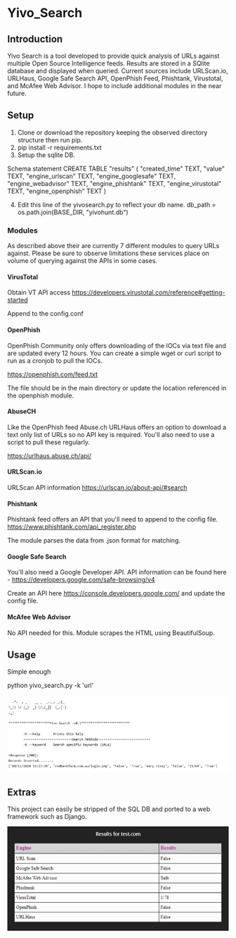 # Yivo_Search

## Introduction
Yivo Search is a tool developed to provide quick analysis of URLs against multiple Open Source Intelligence feeds. Results are stored in a SQlite database and displayed when queried. Current sources include URLScan.io, URLHaus, Google Safe Search API, OpenPhish Feed, Phishtank, Virustotal, and McAfee Web Advisor. I hope to include additional modules in the near future.

## Setup
1. Clone or download the repository keeping the observed directory structure then run pip.
2. pip install -r requirements.txt
3. Setup the sqlite DB. 

Schema statement
CREATE TABLE "results" (
	"created_time"	TEXT,
	"value"	TEXT,
	"engine_urlscan"	TEXT,
	"engine_googlesafe"	TEXT,
	"engine_webadvisor"	TEXT,
	"engine_phishtank"	TEXT,
	"engine_virustotal"	TEXT,
	"engine_openphish"	TEXT
)

4. Edit this line of the yivosearch.py to reflect your db name. db_path = os.path.join(BASE_DIR, "yivohunt.db")

### Modules
As described above their are currently 7 different modules to query URLs against. Please be sure to observe limitations these services place on volume of querying against the APIs in some cases.

#### VirusTotal
Obtain VT API access
https://developers.virustotal.com/reference#getting-started

Append to the config.conf

#### OpenPhish

OpenPhish Community only offers downloading of the IOCs via text file and are updated every 12 hours. You can create a simple wget or curl script to run as a cronjob to pull the IOCs.

https://openphish.com/feed.txt

The file should be in the main directory or update the location referenced in the openphish module.

#### AbuseCH

Like the OpenPhish feed Abuse.ch URLHaus offers an option to download a text only list of URLs so no API key is required.  You'll also need to use a script to pull these regularly.

https://urlhaus.abuse.ch/api/

#### URLScan.io

URLScan API information
https://urlscan.io/about-api/#search

#### Phishtank

Phishtank feed offers an API that you'll need to append to the config file.
https://www.phishtank.com/api_register.php

The module parses the data from .json format for matching.

#### Google Safe Search

You'll also need a Google Developer API. API information can be found here - https://developers.google.com/safe-browsing/v4

Create an API here https://console.developers.google.com/ and update the config file.

#### McAfee Web Advisor

No API needed for this. Module scrapes the HTML using BeautifulSoup. 

## Usage
Simple enough

python yivo_search.py -k 'url'

![Image of Usage](https://github.com/plushed/Yivo_Search/blob/master/usage.PNG)

## Extras
This project can easily be stripped of the SQL DB and ported to a web framework such as Django. 

![Image of Django](https://github.com/plushed/Yivo_Search/blob/master/django_screen.PNG)


